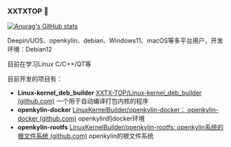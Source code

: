 ### XXTXTOP 👋 

[![Anurag's GitHub stats](https://github-readme-stats-git-master-xxtxtops-projects.vercel.app/api?username=XXTX-TOP)](https://github.com/anuraghazra/github-readme-stats)

Deepin/UOS、openkylin、debian、Windows11、macOS等多平台用户，开发环境：Debian12

目前在学习Linux C/C++/QT等

目前开发的项目有：

-  **Linux-kernel_deb_builder**  [XXTX-TOP/Linux-kernel_deb_builder (github.com)](https://github.com/XXTX-TOP/Linux-kernel_deb_builder)  一个用于自动编译打包内核的程序
- **openkylin-docker** [LinuxKernelBuilder/openkylin-docker： openkylin-docker (github.com)](https://github.com/LinuxKernelBuilder/openkylin-docker) openkylin的docker环境
- **openkylin-rootfs** [LinuxKernelBuilder/openkylin-rootfs: openkylin系统的根文件系统 (github.com)](https://github.com/LinuxKernelBuilder/openkylin-rootfs)  openkylin的根文件系统
